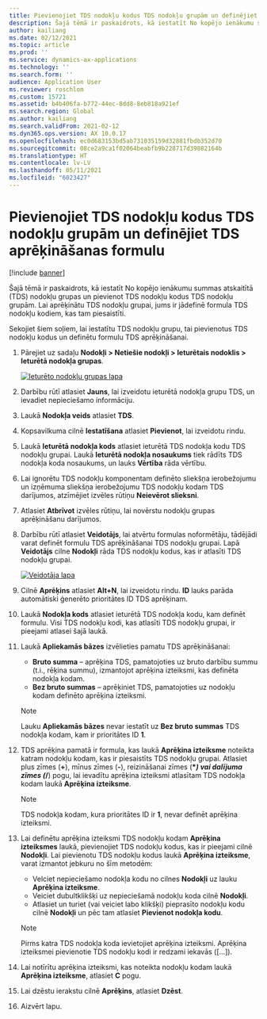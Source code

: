 ```yaml
---
title: Pievienojiet TDS nodokļu kodus TDS nodokļu grupām un definējiet TDS aprēķināšanas formulu
description: Šajā tēmā ir paskaidrots, kā iestatīt No kopējo ienākumu summas atskaitītā (TDS) nodokļu grupas un pievienot TDS nodokļu kodus TDS nodokļu grupām. Lai aprēķinātu TDS nodokļu grupai, jums ir jādefinē formula TDS nodokļu kodiem, kas tam piesaistīti.
author: kailiang
ms.date: 02/12/2021
ms.topic: article
ms.prod: ''
ms.service: dynamics-ax-applications
ms.technology: ''
ms.search.form: ''
audience: Application User
ms.reviewer: roschlom
ms.custom: 15721
ms.assetid: b4b406fa-b772-44ec-8dd8-8eb818a921ef
ms.search.region: Global
ms.author: kailiang
ms.search.validFrom: 2021-02-12
ms.dyn365.ops.version: AX 10.0.17
ms.openlocfilehash: ec0d683153bd5ab731035159d32881fbdb352d70
ms.sourcegitcommit: 08ce2a9ca1f02064beabfb9b228717d39882164b
ms.translationtype: HT
ms.contentlocale: lv-LV
ms.lasthandoff: 05/11/2021
ms.locfileid: "6023427"
---
```

# <a name="attach-tds-tax-codes-to-tds-tax-groups-and-define-the-formula-for-calculating-tds"></a>Pievienojiet TDS nodokļu kodus TDS nodokļu grupām un definējiet TDS aprēķināšanas formulu

[!include [banner](../includes/banner.md)]

Šajā tēmā ir paskaidrots, kā iestatīt No kopējo ienākumu summas atskaitītā (TDS) nodokļu grupas un pievienot TDS nodokļu kodus TDS nodokļu grupām. Lai aprēķinātu TDS nodokļu grupai, jums ir jādefinē formula TDS nodokļu kodiem, kas tam piesaistīti.

Sekojiet šiem soļiem, lai iestatītu TDS nodokļu grupu, tai pievienotus TDS nodokļu kodus un definētu formulu TDS aprēķināšanai.

1. Pārejiet uz sadaļu **Nodokļi \> Netiešie nodokļi \> Ieturētais nodoklis \> Ieturētā nodokļa grupas**.

    [![Ieturēto nodokļu grupas lapa](./media/apac-ind-TDS-29.png)](./media/apac-ind-TDS-29.png)

2. Darbību rūtī atlasiet **Jauns**, lai izveidotu ieturētā nodokļa grupu TDS, un ievadiet nepieciešamo informāciju.
3. Laukā **Nodokļa veids** atlasiet **TDS**.
4. Kopsavilkuma cilnē **Iestatīšana** atlasiet **Pievienot**, lai izveidotu rindu.
5. Laukā **Ieturētā nodokļa kods** atlasiet ieturētā TDS nodokļa kodu TDS nodokļu grupai. Laukā **Ieturētā nodokļa nosaukums** tiek rādīts TDS nodokļa koda nosaukums, un lauks **Vērtība** rāda vērtību.
6. Lai ignorētu TDS nodokļu komponentam definēto sliekšņa ierobežojumu un izņēmuma sliekšņa ierobežojumu TDS nodokļu kodam TDS darījumos, atzīmējiet izvēles rūtiņu **Neievērot slieksni**.
7. Atlasiet **Atbrīvot** izvēles rūtiņu, lai novērstu nodokļu grupas aprēķināšanu darījumos.
8. Darbību rūtī atlasiet **Veidotājs**, lai atvērtu formulas noformētāju, tādējādi varat definēt formulu TDS aprēķināšanai TDS nodokļu grupai. Lapā **Veidotājs** cilne **Nodokļi** rāda TDS nodokļu kodus, kas ir atlasīti TDS nodokļu grupai.

    [![Veidotāja lapa](./media/apac-ind-TDS-30.png)](./media/apac-ind-TDS-30.png)

9. Cilnē **Aprēķins** atlasiet **Alt+N**, lai izveidotu rindu. **ID** lauks parāda automātiski ģenerēto prioritātes ID TDS aprēķinam.
10. Laukā **Nodokļa kods** atlasiet ieturētā TDS nodokļa kodu, kam definēt formulu. Visi TDS nodokļu kodi, kas atlasīti TDS nodokļu grupai, ir pieejami atlasei šajā laukā.
11. Laukā **Apliekamās bāzes** izvēlieties pamatu TDS aprēķināšanai:

    - **Bruto summa** – aprēķina TDS, pamatojoties uz bruto darbību summu (t.i., rēķina summu), izmantojot aprēķina izteiksmi, kas definēta nodokļa kodam.
    - **Bez bruto summas** – aprēķiniet TDS, pamatojoties uz nodokļu kodam definēto aprēķina izteiksmi.

    > [!NOTE]
    > Lauku **Apliekamās bāzes** nevar iestatīt uz **Bez bruto summas** TDS nodokļa kodam, kam ir prioritātes ID **1**.

12. TDS aprēķina pamatā ir formula, kas laukā **Aprēķina izteiksme** noteikta katram nodokļu kodam, kas ir piesaistīts TDS nodokļu grupai. Atlasiet plus zīmes (**+**), mīnus zīmes (**-**), reizināšanai zīmes (**\**_) vai dalījuma zīmes (_*/**) pogu, lai ievadītu aprēķina izteiksmi atlasītam TDS nodokļa kodam laukā **Aprēķina izteiksme**.

    > [!NOTE]
    > TDS nodokļa kodam, kura prioritātes ID ir **1**, nevar definēt aprēķina izteiksmi.

13. Lai definētu aprēķina izteiksmi TDS nodokļu kodam **Aprēķina izteiksmes** laukā, pievienojiet TDS nodokļu kodus, kas ir pieejami cilnē **Nodokļi**. Lai pievienotu TDS nodokļu kodus laukā **Aprēķina izteiksme**, varat izmantot jebkuru no šīm metodēm:

    - Velciet nepieciešamo nodokļa kodu no cilnes **Nodokļi** uz lauku **Aprēķina izteiksme**.
    - Veiciet dubultklikšķi uz nepieciešamā nodokļu koda cilnē **Nodokļi**.
    - Atlasiet un turiet (vai veiciet labo klikšķi) pieprasīto nodokļu kodu cilnē **Nodokļi** un pēc tam atlasiet **Pievienot nodokļa kodu**.

    > [!NOTE]
    > Pirms katra TDS nodokļa koda ievietojiet aprēķina izteiksmi. Aprēķina izteiksmei pievienotie TDS nodokļu kodi ir redzami iekavās (\[...\]).

14. Lai notīrītu aprēķina izteiksmi, kas noteikta nodokļu kodam laukā **Aprēķina izteiksme**, atlasiet **C** pogu.
15. Lai dzēstu ierakstu cilnē **Aprēķins**, atlasiet **Dzēst**.
16. Aizvērt lapu.
